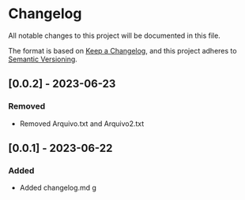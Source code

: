 # Changelog

All notable changes to this project will be documented in this file.

The format is based on [Keep a Changelog](https://keepachangelog.com/en/1.0.0/),
and this project adheres to [Semantic Versioning](https://semver.org/spec/v2.0.0.html).

## [0.0.2] - 2023-06-23

### Removed

- Removed Arquivo.txt and Arquivo2.txt


## [0.0.1] - 2023-06-22

### Added

- Added changelog.md
g